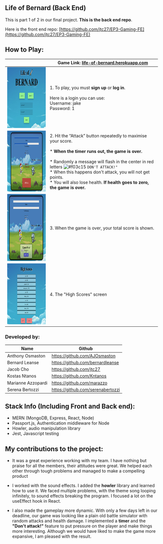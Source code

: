 ## Life of Bernard (Back End)

This is part 1 of 2 in our final project.  **This is the back end repo**.  

Here is the front end repo: [https://github.com/jtc27/EP3-Gaming-FE](https://github.com/jtc27/EP3-Gaming-FE)

## How to Play:
|| Game Link:  [life-of-bernard.herokuapp.com](https://life-of-bernard.herokuapp.com/) |
| -- | -- |
| <img src="https://raw.githubusercontent.com/jtc27/EP3-Gaming-BE/main/img/lob-1.png" height="200"> | 1. To play, you must **sign up** or **log in**. <br><br> Here is a login you can use:<br> Username: jake<br> Password: 1 |
| <img src="https://raw.githubusercontent.com/jtc27/EP3-Gaming-BE/main/img/lob-2.png" height="200"> | 2. Hit the “Attack” button repeatedly to maximise your score. <br><br> * **When the timer runs out, the game is over.** <br><br> * Randomly a message will flash in the center in red letters ![#f03c15](https://via.placeholder.com/15/f03c15/000000?text=r32r) `DON'T ATTACK!"` <br>* When this happens don't attack, you will not get points.  <br>* You will also lose health.  **If health goes to zero, the game is over.** |
|  <img src="https://raw.githubusercontent.com/jtc27/EP3-Gaming-BE/main/img/lob-3.png" height="220">  | 3. When the game is over, your total score is shown. |
|  <img src="https://raw.githubusercontent.com/jtc27/EP3-Gaming-BE/main/img/lob-4.png" height="200">  | 4. The "High Scores" screen |

### Developed by:
| Name | Github |
| -- | -- |
| Anthony Osmaston | https://github.com/AJOsmaston |
| Bernard Leanse | https://github.com/bernardleanse |
| Jacob Cho | https://github.com/jtc27 |
| Kostas Ntanos | https://github.com/Kntanos |
| Marianne Azzopardi | https://github.com/marazzo |
| Serena Bertozzi | https://github.com/serenabertozzi |

## Stack Info (Including Front and Back end):
- MERN (MongoDB, Express, React, Node)
- Passport.js, Authentication middleware for Node
- Howler, audio manipulation library
- Jest, Javascript testing

## My contributions to the project:

- It was a great experience working with my team.  I have nothing but praise for all the members, their attitudes were great.  We helped each other through tough problems and managed to make a compelling product

- I worked with the sound effects.  I added the **howler** library and learned how to use it.  We faced multiple problems, with the theme song looping infinitely, to sound effects breaking the program.  I focused a lot on the useEffect hook in React.

- I also made the gameplay more dynamic.  With only a few days left in our deadline, our game was looking like a plain old battle simulator with random attacks and health damage.  I implemented a **timer** and the **"Don't attack!"** feature to put pressure on the player and make things more interesting.  Although we would have liked to make the game more expansive, I am pleased with the result.

